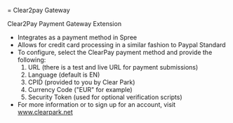 = Clear2pay Gateway

Clear2Pay Payment Gateway Extension

- Integrates as a payment method in Spree
- Allows for credit card processing in a similar fashion to Paypal Standard
- To configure, select the ClearPay payment method and provide the following:
  1. URL (there is a test and live URL for payment submissions)
  2. Language (default is EN)
  3. CPID (provided to you by Clear Park)
  4. Currency Code ("EUR" for example)
	5. Security Token (used for optional verification scripts)
- For more information or to sign up for an account, visit www.clearpark.net

